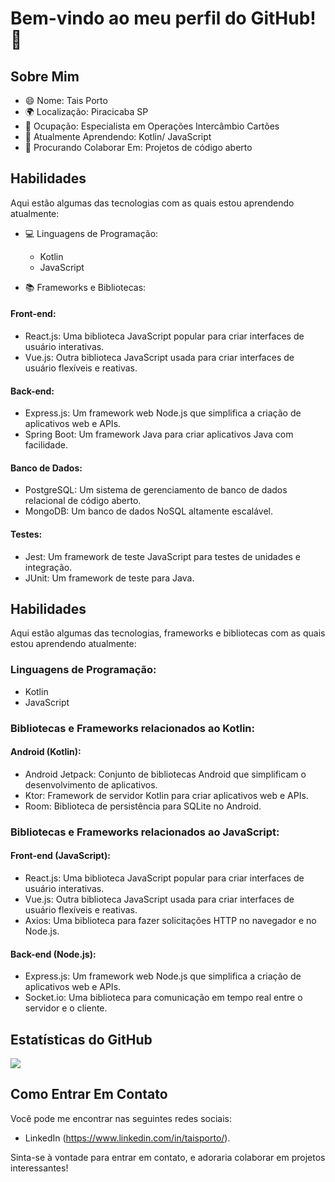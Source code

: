 # Bem-vindo ao meu perfil do GitHub! 👋

## Sobre Mim

- 😄 Nome: Tais Porto
- 🌍 Localização: Piracicaba SP
- 💼 Ocupação: Especialista em Operações Intercâmbio Cartões
- 🌱 Atualmente Aprendendo: Kotlin/ JavaScript
- 👯 Procurando Colaborar Em: Projetos de código aberto

## Habilidades

Aqui estão algumas das tecnologias com as quais estou aprendendo atualmente:

- 💻 Linguagens de Programação:
  - Kotlin
  - JavaScript

- 📚 Frameworks e Bibliotecas:
  
#### Front-end:
- React.js: Uma biblioteca JavaScript popular para criar interfaces de usuário interativas.
- Vue.js: Outra biblioteca JavaScript usada para criar interfaces de usuário flexíveis e reativas.

#### Back-end:
- Express.js: Um framework web Node.js que simplifica a criação de aplicativos web e APIs.
- Spring Boot: Um framework Java para criar aplicativos Java com facilidade.

#### Banco de Dados:
- PostgreSQL: Um sistema de gerenciamento de banco de dados relacional de código aberto.
- MongoDB: Um banco de dados NoSQL altamente escalável.

#### Testes:
- Jest: Um framework de teste JavaScript para testes de unidades e integração.
- JUnit: Um framework de teste para Java.


## Habilidades

Aqui estão algumas das tecnologias, frameworks e bibliotecas com as quais estou aprendendo atualmente:

### Linguagens de Programação:
- Kotlin
- JavaScript

### Bibliotecas e Frameworks relacionados ao Kotlin:

#### Android (Kotlin):
- Android Jetpack: Conjunto de bibliotecas Android que simplificam o desenvolvimento de aplicativos.
- Ktor: Framework de servidor Kotlin para criar aplicativos web e APIs.
- Room: Biblioteca de persistência para SQLite no Android.

### Bibliotecas e Frameworks relacionados ao JavaScript:

#### Front-end (JavaScript):
- React.js: Uma biblioteca JavaScript popular para criar interfaces de usuário interativas.
- Vue.js: Outra biblioteca JavaScript usada para criar interfaces de usuário flexíveis e reativas.
- Axios: Uma biblioteca para fazer solicitações HTTP no navegador e no Node.js.

#### Back-end (Node.js):
- Express.js: Um framework web Node.js que simplifica a criação de aplicativos web e APIs.
- Socket.io: Uma biblioteca para comunicação em tempo real entre o servidor e o cliente.


## Estatísticas do GitHub

[![](https://github-readme-stats.vercel.app/api?username=seu-nome-de-usuario)](https://github.com/anuraghazra/github-readme-stats)

## Como Entrar Em Contato

Você pode me encontrar nas seguintes redes sociais:

- LinkedIn (https://www.linkedin.com/in/taisporto/).


Sinta-se à vontade para entrar em contato, e adoraria colaborar em projetos interessantes!


<!---
TaisPorto/TaisPorto is a ✨ special ✨ repository because its `README.md` (this file) appears on your GitHub profile.
You can click the Preview link to take a look at your changes.
--->
